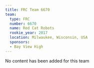 ```yaml
---
title: FRC Team 6670
team:
  type: FRC
  number: 6670
  name: Red Cat Robots
  rookie_year: 2017
  location: Milwaukee, Wisconsin, USA
  sponsors:
  - Bay View High
---
```


No content has been added for this team